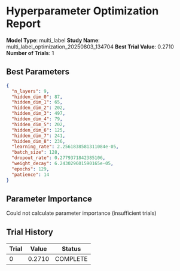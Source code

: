 # Hyperparameter Optimization Report

**Model Type**: multi_label
**Study Name**: multi_label_optimization_20250803_134704
**Best Trial Value**: 0.2710
**Number of Trials**: 1

## Best Parameters
```json
{
  "n_layers": 9,
  "hidden_dim_0": 87,
  "hidden_dim_1": 65,
  "hidden_dim_2": 202,
  "hidden_dim_3": 497,
  "hidden_dim_4": 79,
  "hidden_dim_5": 202,
  "hidden_dim_6": 125,
  "hidden_dim_7": 241,
  "hidden_dim_8": 236,
  "learning_rate": 2.2561838581311084e-05,
  "batch_size": 128,
  "dropout_rate": 0.2779371842385106,
  "weight_decay": 6.243029601590165e-05,
  "epochs": 129,
  "patience": 14
}
```

## Parameter Importance
Could not calculate parameter importance (insufficient trials)

## Trial History
| Trial | Value | Status |
|-------|-------|--------|
| 0 | 0.2710 | COMPLETE |
